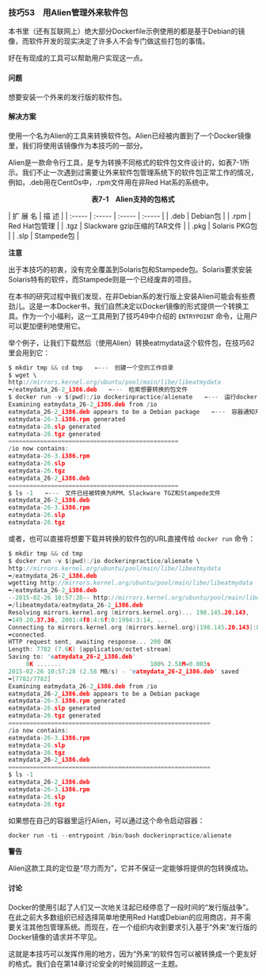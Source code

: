 ### 技巧53　用Alien管理外来软件包

本书里（还有互联网上）绝大部分Dockerfile示例使用的都是基于Debian的镜像，而软件开发的现实决定了许多人不会专门做这些打包的事情。

好在有现成的工具可以帮助用户实现这一点。

#### 问题

想要安装一个外来的发行版的软件包。

#### 解决方案

使用一个名为Alien的工具来转换软件包。Alien已经被内置到了一个Docker镜像里，我们将使用该镜像作为本技巧的一部分。

Alien是一款命令行工具，是专为转换不同格式的软件包文件设计的，如表7-1所示。我们不止一次遇到过需要让外来软件包管理系统下的软件包正常工作的情况，例如，.deb用在CentOs中，.rpm文件用在非Red Hat系的系统中。

<center class="my_markdown"><b class="my_markdown">表7-1　Alien支持的包格式</b></center>

| 扩 展 名 | 描 述 |
| :-----  | :-----  | :-----  | :-----  |
| .deb | Debian包 |
| .rpm | Red Hat包管理 |
| .tgz | Slackware gzip压缩的TAR文件 |
| .pkg | Solaris PKG包 |
| .slp | Stampede包 |



**注意**

出于本技巧的初衷，没有完全覆盖到Solaris包和Stampede包。Solaris要求安装Solaris特有的软件，而Stampede则是一个已经废弃的项目。



在本书的研究过程中我们发现，在非Debian系的发行版上安装Alien可能会有些费劲儿。这是一本Docker书，我们自然决定以Docker镜像的形式提供一个转换工具。作为一个小福利，这一工具用到了技巧49中介绍的 `ENTRYPOINT` 命令，让用户可以更加便利地使用它。

举个例子，让我们下载然后（使用Alien）转换eatmydata这个软件包，在技巧62里会用到它：

```c
$ mkdir tmp && cd tmp　　⇽---　创建一个空的工作目录
$ wget \
http://mirrors.kernel.org/ubuntu/pool/main/libe/libeatmydata
➥/eatmydata_26-2_i386.deb　　⇽---　检索想要转换的包文件
$ docker run -v $(pwd):/io dockerinpractice/alienate　　⇽---　运行dockerinpractice/ alienate镜像，将当前目录挂载到容器的/io路径下。容器会检查该目录，尝试转换找到的任意有效文件
Examining eatmydata_26-2_i386.deb from /io
eatmydata_26-2_i386.deb appears to be a Debian package　　⇽---　容器通知用户它运行Alien包装脚本时的行为
eatmydata-26-3.i386.rpm generated
eatmydata-26.slp generated
eatmydata-26.tgz generated
================================================
/io now contains:
eatmydata-26-3.i386.rpm
eatmydata-26.slp
eatmydata-26.tgz
eatmydata_26-2_i386.deb
================================================
$ ls -1　　⇽---　文件已经被转换为RPM、Slackware TGZ和Stampede文件
eatmydata_26-2_i386.deb
eatmydata-26-3.i386.rpm
eatmydata-26.slp
eatmydata-26.tgz
```

或者，也可以直接将想要下载并转换的软件包的URL直接传给 `docker run` 命令：

```c
$ mkdir tmp && cd tmp
$ docker run -v $(pwd):/io dockerinpractice/alienate \
http://mirrors.kernel.org/ubuntu/pool/main/libe/libeatmydata
➥/eatmydata_26-2_i386.deb
wgetting http://mirrors.kernel.org/ubuntu/pool/main/libe/libeatmydata
➥/eatmydata_26-2_i386.deb
--2015-02-26 10:57:28-- http://mirrors.kernel.org/ubuntu/pool/main/libe
➥/libeatmydata/eatmydata_26-2_i386.deb
Resolving mirrors.kernel.org (mirrors.kernel.org)... 198.145.20.143,
➥149.20.37.36, 2001:4f8:4:6f:0:1994:3:14, ...
Connecting to mirrors.kernel.org (mirrors.kernel.org)|198.145.20.143|:80...
➥connected.
HTTP request sent, awaiting response... 200 OK
Length: 7782 (7.6K) [application/octet-stream]
Saving to: 'eatmydata_26-2_i386.deb'
     0K .......                         100% 2.58M=0.003s
2015-02-26 10:57:28 (2.58 MB/s) - 'eatmydata_26-2_i386.deb' saved
➥[7782/7782]
Examining eatmydata_26-2_i386.deb from /io
eatmydata_26-2_i386.deb appears to be a Debian package
eatmydata-26-3.i386.rpm generated
eatmydata-26.slp generated
eatmydata-26.tgz generated
=========================================================
/io now contains:
eatmydata-26-3.i386.rpm
eatmydata-26.slp
eatmydata-26.tgz
eatmydata_26-2_i386.deb
=========================================================
$ ls -1
eatmydata_26-2_i386.deb
eatmydata-26-3.i386.rpm
eatmydata-26.slp
eatmydata-26.tgz
```

如果想在自己的容器里运行Alien，可以通过这个命令启动容器：

```c
docker run -ti --entrypoint /bin/bash dockerinpractice/alienate
```



**警告**

Alien这款工具的定位是“尽力而为”，它并不保证一定能够将提供的包转换成功。



#### 讨论

Docker的使用引起了人们又一次地关注起已经停息了一段时间的“发行版战争”。在此之前大多数组织已经选择简单地使用Red Hat或Debian的应用商店，并不需要关注其他包管理系统。而现在，在一个组织内收到要求引入基于“外来“发行版的Docker镜像的请求并不罕见。

这就是本技巧可以发挥作用的地方，因为“外来“的软件包可以被转换成一个更友好的格式。我们会在第14章讨论安全的时候回顾这一主题。

